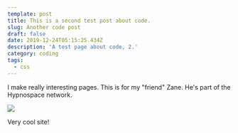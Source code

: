 ```yaml
---
template: post
title: This is a second test post about code.
slug: Another code post
draft: false
date: 2019-12-24T05:15:25.434Z
description: 'A test page about code, 2.'
category: coding
tags:
  - css
---
```

I make really interesting pages. This is for my "friend" Zane. He's part of the Hypnospace network.

![](/media/g6kq8s.png)

Very cool site!
